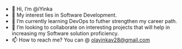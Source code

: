 - 👋 Hi, I’m @iYinka
- 👀 My interest lies in Software Development.
- 🌱 I’m currently learning DevOps to futher strengthen my career path.
- 💞️ I’m looking to collaborate on interesting projects that will help in increasing my Software solution proficiency.
- 📫 How to reach me? You can @ olayinkav28@gmail.com

<!---
iYinka/iYinka is a ✨ special ✨ repository because its `README.md` (this file) appears on your GitHub profile.
You can click the Preview link to take a look at your changes.
--->

